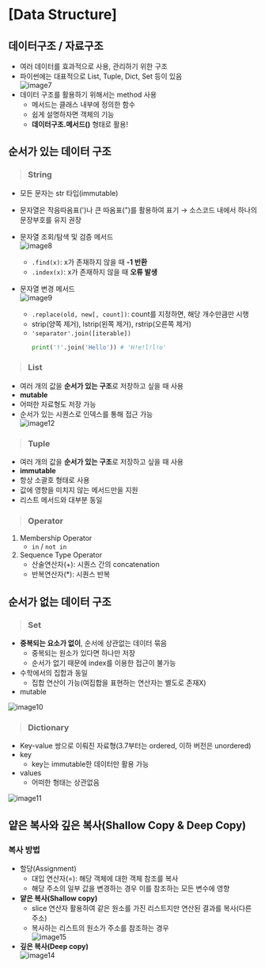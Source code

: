 # [Data Structure]
## 데이터구조 / 자료구조
- 여러 데이터를 효과적으로 사용, 관리하기 위한 구조
- 파이썬에는 대표적으로 List, Tuple, Dict, Set 등이 있음  
![image7](https://user-images.githubusercontent.com/108309396/214465652-70ff274d-5f06-41e8-b9ba-f43824a673cb.png)
- 데이터 구조를 활용하기 위해서는 method 사용
  - 메서드는 클래스 내부에 정의한 함수
  - 쉽게 설명하자면 객체의 기능
  - **데이터구조.메서드()** 형태로 활용!

## 순서가 있는 데이터 구조
> ### String
- 모든 문자는 str 타입(immutable)
- 문자열은 작음따옴표(')나 큰 따옴표(")를 활용하여 표기 &rarr; 소스코드 내에서 하나의 문장부호를 유지 권장
- 문자열 조회/탐색 및 검증 메서드  
![image8](https://user-images.githubusercontent.com/108309396/214722293-6dcb55b3-2ee4-4943-a731-4f7ea16cb8ec.png)
    - `.find(x)`: x가 존재하지 않을 때 **-1 반환**  
    - `.index(x)`: x가 존재하지 않을 때 **오류 발생**

- 문자열 변경 메서드  
![image9](https://user-images.githubusercontent.com/108309396/214722686-b5493ef8-6c37-4cad-aa68-1a0d42c6882f.png)
    - `.replace(old, new[, count])`: count를 지정하면, 해당 개수만큼만 시행
    - strip(양쪽 제거), lstrip(왼쪽 제거), rstrip(오른쪽 제거)
    - `'separator'.join([iterable])`
      ```python
      print('!'.join('Hello')) # 'H!e!l!l!o'
      ```
> ### List
- 여러 개의 값을 **순서가 있는 구조**로 저장하고 싶을 때 사용
- **mutable**
- 어떠한 자료형도 저장 가능
- 순서가 있는 시퀀스로 인덱스를 통해 접근 가능  
![image12](https://user-images.githubusercontent.com/108309396/214730101-331486a0-4810-4991-9e7c-32bdfeaafe7a.png)

> ### Tuple
- 여러 개의 값을 **순서가 있는 구조**로 저장하고 싶을 때 사용
- **immutable**
- 항상 소괄호 형태로 사용
- 값에 영향을 미치지 않는 메서드만을 지원
- 리스트 메서드와 대부분 동일

> ### Operator
1. Membership Operator
   - `in` / `not in`
2. Sequence Type Operator
   - 산술연산자(+): 시퀀스 간의 concatenation
   - 반복연산자(*): 시퀀스 반복

## 순서가 없는 데이터 구조
> ### Set
- **중복되는 요소가 없이**, 순서에 상관없는 데이터 묶음
  - 중복되는 원소가 있다면 하나만 저장
  - 순서가 없기 때문에 index를 이용한 접근이 불가능
- 수학에서의 집합과 동일
  - 집합 연산이 가능(여집합을 표현하는 연산자는 별도로 존재X)
- mutable 
 
![image10](https://user-images.githubusercontent.com/108309396/214724172-6f2c7512-fd6e-4c41-9290-f93d4053f10f.png)

> ### Dictionary
- Key-value 쌍으로 이뤄진 자료형(3.7부터는 ordered, 이하 버전은 unordered)
- key
  - key는 immutable한 데이터만 활용 가능
- values
  - 어떠한 형태는 상관없음  

![image11](https://user-images.githubusercontent.com/108309396/214725505-a1139de2-d1cb-45fa-b671-a790676f5490.png)


## 얕은 복사와 깊은 복사(Shallow Copy & Deep Copy)
### 복사 방법
- 할당(Assignment)
  - 대입 연산자(=): 해당 객체에 대한 객체 참조를 복사
  - 해당 주소의 일부 값을 변경하는 경우 이를 참조하는 모든 변수에 영향
- **얕은 복사(Shallow copy)**
  - slice 연산자 활용하여 같은 원소를 가진 리스트지만 연산된 결과를 복사(다른 주소)
  - 복사하는 리스트의 원소가 주소를 참조하는 경우  
![image15](https://user-images.githubusercontent.com/108309396/214735332-37c800d4-68e7-4d59-bc2a-fcc58d551d4f.png)
- **깊은 복사(Deep copy)**  
![image14](https://user-images.githubusercontent.com/108309396/214735062-52957be6-ca88-4adb-af24-61752b4377de.png)